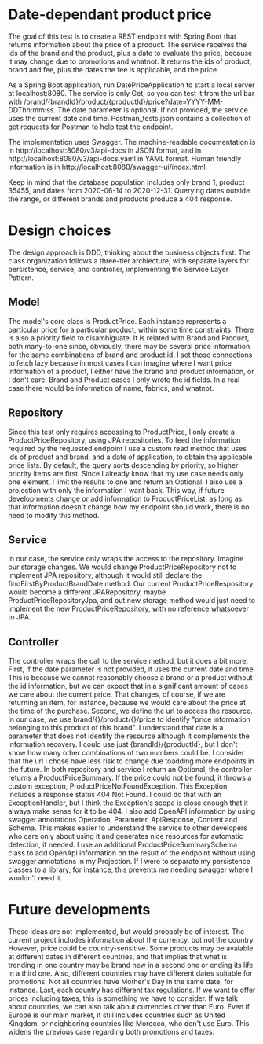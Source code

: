 # Date-dependant product price
The goal of this test is to create a REST endpoint with Spring Boot that returns information about the price of a product.
The service receives the ids of the brand and the product, plus a date to evaluate the price, because it may change due to promotions and whatnot.
It returns the ids of product, brand and fee, plus the dates the fee is applicable, and the price.

As a Spring Boot application, run DatePriceApplication to start a local server at localhost:8080.
The service is only Get, so you can test it from the url bar with /brand/{brandId}/product/{productId}/price?date=YYYY-MM-DDThh:mm:ss.
The date parameter is optional. If not provided, the service uses the current date and time.
Postman_tests.json contains a collection of get requests for Postman to help test the endpoint.

The implementation uses Swagger. The machine-readable documentation is in http://localhost:8080/v3/api-docs in JSON format, and in http://localhost:8080/v3/api-docs.yaml in YAML format.
Human friendly information is in http://localhost:8080/swagger-ui/index.html.

Keep in mind that the database population includes only brand 1, product 35455, and dates from 2020-06-14 to 2020-12-31. Querying dates outside the range, or different brands and products produce a 404 response.
# Design choices
The design approach is DDD, thinking about the business objects first. The class organization follows a three-tier archiecture, with separate layers for persistence, service, and controller, implementing the Service Layer Pattern.
## Model
The model's core class is ProductPrice. Each instance represents a particular price for a particular product, within some time constraints. There is also a priority field to disambiguate. It is related with Brand and Product, both many-to-one since, obviously, there may be several price information for the same combinations of brand and product id. I set those connections to fetch lazy because in most cases I can imagine where I want price information of a product, I either have the brand and product information, or I don't care.
Brand and Product cases I only wrote the id fields. In a real case there would be information of name, fabrics, and whatnot.
## Repository
Since this test only requires accessing to ProductPrice, I only create a ProductPriceRepository, using JPA repositories. To feed the information required by the requested endpoint I use a custom read method that uses ids of product and brand, and a date of application, to obtain the applicable price lists. By default, the query sorts descending by priority, so higher priority items are first. Since I already know that my use case needs only one element, I limit the results to one and return an Optional. 
I also use a projection with only the information I want back. This way, if future developments change or add information to ProductPriceList, as long as that information doesn't change how my endpoint should work, there is no need to modify this method.
## Service
In our case, the service only wraps the access to the repository. Imagine our storage changes. We would change ProductPriceRepository not to implement JPA repository, although it would still declare the findFirstByProductBrandDate method. Our current ProductPriceRespository would become a different JPARepository, maybe ProductPriceRepositoryJpa, and out new storage method would just need to implement the new ProductPriceRepository, with no reference whatsoever to JPA.
## Controller
The controller wraps the call to the service method, but it does a bit more.
First, if the date parameter is not provided, it uses the current date and time. This is because we cannot reasonably choose a brand or a product without the id information, but we can expect that in a significant amount of cases we care about the current price. That changes, of course, if we are returning an item, for instance, because we would care about the price at the time of the purchase.
Second, we define the url to access the resource. In our case, we use brand/{}/product/{}/price to identify "price information belonging to this product of this brand". I understand that date is a parameter that does not identify the resource although it complements the information recovery. I could use just {brandId}/{productId}, but I don't know how many other combinations of two numbers could be. I consider that the url I chose have less risk to change due toadding more endpoints in the future.
In both repository and service I return an Optional, the controller returns a ProductPriceSummary. If the price could not be found, it throws a custom exception, ProductPriceNotFoundException. This Exception includes a response status 404 Not Found. I could do that with an ExceptionHandler, but I think the Exception's scope is close enough that it always make sense for it to be 404.
I also add OpenAPI information by using swagger annotations Operation, Parameter, ApiResponse, Content and Schema. This makes easier to understand the service to other developers who care only about using it and generates nice resources for automatic detection, if needed. I use an additional ProductPriceSummarySchema class to add OpenApi information on the result of the endpoint without using swagger annotations in my Projection. If I were to separate my persistence classes to a library, for instance, this prevents me needing swagger where I wouldn't need it.
# Future developments
These ideas are not implemented, but would probably be of interest.
The current project includes information about the currency, but not the country. However, price could be country-sensitive. Some products may be avaiable at different dates in different countries, and that implies that what is trending in one country may be brand new in a second one or ending its life in a third one.
Also, different countries may have different dates suitable for promotions. Not all countries have Mother's Day in the same date, for instance.
Last, each country has different tax regulations. If we want to offer prices including taxes, this is something we have to consider.
If we talk about countries, we can also talk about currencies other than Euro. Even if Europe is our main market, it still includes countries such as United Kingdom, or neighboring countries like Morocco, who don't use Euro. This widens the previous case regarding both promotions and taxes.
